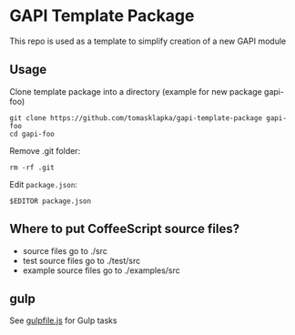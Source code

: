 GAPI Template Package
=====================

This repo is used as a template to simplify creation of a new GAPI module

Usage
-----

Clone template package into a directory (example for new package gapi-foo)

```
git clone https://github.com/tomasklapka/gapi-template-package gapi-foo
cd gapi-foo
```

Remove .git folder:
```
rm -rf .git
```

Edit `package.json`:
```
$EDITOR package.json
```


Where to put CoffeeScript source files?
---------------------------------------

 * source files go to ./src
 * test source files go to ./test/src
 * example source files go to ./examples/src


gulp
----

See [gulpfile.js](gulpfile.js) for Gulp tasks